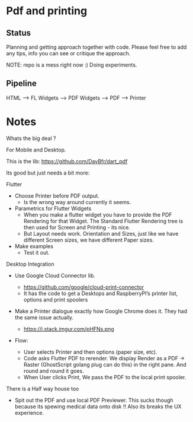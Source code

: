 # Pdf and printing

## Status

Planning and getting approach together with code.
Please feel free to add any tips, info you can see or critique the approach. 

NOTE: repo is a mess right now :) Doing experiments.

## Pipeline

HTML --> FL Widgets --> PDF Widgets --> PDF --> Printer


# Notes 

Whats the big deal ?

For Mobile and Desktop.

This is the lib: https://github.com/DavBfr/dart_pdf

Its good but just needs a bit more:

Flutter
- Choose Printer before PDF output.
	- Is the wrong way around currently it seems.
- Parametrics for Flutter Widgets
	- When you make a flutter widget you have to provide the PDF Rendering for that Widget. The Standard Flutter Rendering tree is then used for Screen and Printing - its nice.
	- But Layout needs work. Orientation and Sizes, just like we have different Screen sizes, we have different Paper sizes.
- Make examples
	- Test it out.

Desktop Integration

- Use Google Cloud Connector lib. 
	- https://github.com/google/cloud-print-connector
	- It has the code to get a Desktops and RaspberryPI’s printer list, options and print spoolers

- Make a Printer dialogue exactly how Google Chrome does it. They had the same issue actually.
	- https://i.stack.imgur.com/pHFNs.png
- Flow:
	- User selects Printer and then options (paper size, etc). 
	- Code asks Flutter PDF to rerender. We display Render as a PDF → Raster (GhostScript golang plug can do this) in the right pane. And round and round it goes.
	- When User clicks Print, We pass the PDF to the local print spooler. 

There is a Half way house too
- Spit out the PDF and use local PDF Previewer. This sucks though because its spewing medical data onto disk !! Also its breaks the UX experience.



